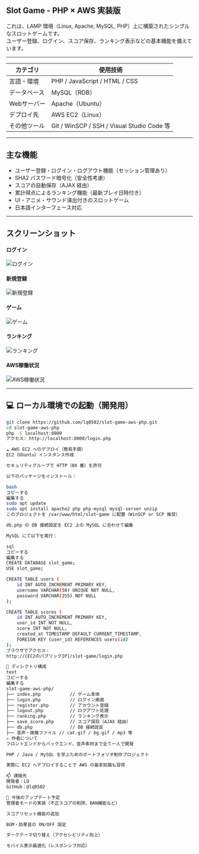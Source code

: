 ## Slot Game - PHP × AWS 実装版

これは、LAMP 環境（Linux, Apache, MySQL, PHP）上に構築されたシンプルなスロットゲームです。  
ユーザー登録、ログイン、スコア保存、ランキング表示などの基本機能を備えています。

---
| カテゴリ       | 使用技術                              |
|----------------|--------------------------------------------|
| 言語・環境     | PHP / JavaScript / HTML / CSS             |
| データベース   | MySQL（RDB）                              |
| Webサーバー    | Apache（Ubuntu）                          |
| デプロイ先     | AWS EC2（Linux）                          |
| その他ツール   | Git / WinSCP / SSH / Visual Studio Code 等 |

---

## 主な機能

- ユーザー登録・ログイン・ログアウト機能（セッション管理あり）
- SHA2 パスワード暗号化（安全性考慮）
- スコアの自動保存（AJAX 経由）
- 累計得点によるランキング機能（最新プレイ日時付き）
- UI・アニメ・サウンド演出付きのスロットゲーム
- 日本語インターフェース対応

---

## スクリーンショット

#### ログイン
![ログイン](images/login.png)

#### 新規登録
![新規登録](images/register.png)

#### ゲーム
![ゲーム](images/gameplay.png)

#### ランキング
![ランキング](images/ranking.png)

#### AWS稼働状況
![AWS稼働状況](images/aws_running.png)

---

## 💻 ローカル環境での起動（開発用）

```bash
git clone https://github.com/lq0502/slot-game-aws-php.git
cd slot-game-aws-php
php -S localhost:8000
アクセス: http://localhost:8000/login.php

☁️ AWS EC2 へのデプロイ（簡易手順）
EC2（Ubuntu）インスタンス作成

セキュリティグループで HTTP（80 番）を許可

以下のパッケージをインストール：

bash
コピーする
編集する
sudo apt update
sudo apt install apache2 php php-mysql mysql-server unzip
このプロジェクトを /var/www/html/slot-game に配置（WinSCP or SCP 推奨）

db.php の DB 接続設定を EC2 上の MySQL に合わせて編集

MySQL にて以下を実行：

sql
コピーする
編集する
CREATE DATABASE slot_game;
USE slot_game;

CREATE TABLE users (
    id INT AUTO_INCREMENT PRIMARY KEY,
    username VARCHAR(50) UNIQUE NOT NULL,
    password VARCHAR(255) NOT NULL
);

CREATE TABLE scores (
    id INT AUTO_INCREMENT PRIMARY KEY,
    user_id INT NOT NULL,
    score INT NOT NULL,
    created_at TIMESTAMP DEFAULT CURRENT_TIMESTAMP,
    FOREIGN KEY (user_id) REFERENCES users(id)
);
ブラウザでアクセス：
http://[EC2のパブリックIP]/slot-game/login.php

📂 ディレクトリ構成
text
コピーする
編集する
slot-game-aws-php/
├── index.php           // ゲーム本体
├── login.php           // ログイン画面
├── register.php        // アカウント登録
├── logout.php          // ログアウト処理
├── ranking.php         // ランキング表示
├── save_score.php      // スコア保存（AJAX 経由）
├── db.php              // DB 接続設定
├── 音声・画像ファイル // cat.gif / bg.gif / mp3 等
✍️ 作者について
フロントエンドからバックエンド、音声素材まで全て一人で開発

PHP / Java / MySQL を学ぶためのポートフォリオ制作プロジェクト

実際に EC2 へデプロイすることで AWS の基本知識も習得

📫 連絡先
開発者：LQ
GitHub：@lq0502

🏁 今後のアップデート予定
管理者モードの実装（不正スコアの削除、BAN機能など）

スコアリセット機能の追加

BGM・効果音の ON/OFF 設定

ダークテーマ切り替え（アクセシビリティ向上）

モバイル表示最適化（レスポンシブ対応）
